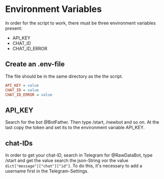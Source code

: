 # Environment Variables
In order for the script to work, there must be three environment variables present:
- API_KEY
- CHAT_ID
- CHAT_ID_ERROR

## Create an .env-file
The file should be in the same directory as the the script.
```ini
API_KEY = value
CHAT_ID = value
CHAT_ID_ERROR = value
```

## API_KEY
Search for the bot @BotFather. Then type /start, /newbot and so on. At the last copy the token and set its to the environment variable API_KEY.

## chat-IDs
In order to get your chat-ID, search in Telegram for @RawDataBot, type /start and get the value search the json-String vor the value `dict["message"]["chat"]["id"]`. To do this, it's necessary to add a username first in the Telegram-Settings.